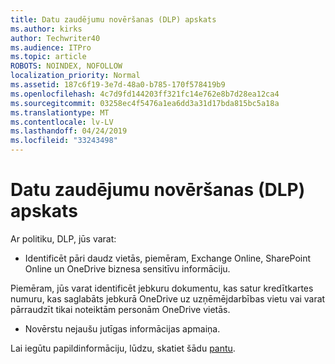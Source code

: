 ```yaml
---
title: Datu zaudējumu novēršanas (DLP) apskats
ms.author: kirks
author: Techwriter40
ms.audience: ITPro
ms.topic: article
ROBOTS: NOINDEX, NOFOLLOW
localization_priority: Normal
ms.assetid: 187c6f19-3e7d-48a0-b785-170f578419b9
ms.openlocfilehash: 4c7d9fd144203ff321fc14e762e8b7d28ea12ca4
ms.sourcegitcommit: 03258ec4f5476a1ea6dd3a31d17bda815bc5a18a
ms.translationtype: MT
ms.contentlocale: lv-LV
ms.lasthandoff: 04/24/2019
ms.locfileid: "33243498"
---
```

# <a name="data-loss-prevention-dlp-overview"></a>Datu zaudējumu novēršanas (DLP) apskats

Ar politiku, DLP, jūs varat:

- Identificēt pāri daudz vietās, piemēram, Exchange Online, SharePoint Online un OneDrive biznesa sensitīvu informāciju.


Piemēram, jūs varat identificēt jebkuru dokumentu, kas satur kredītkartes numuru, kas saglabāts jebkurā OneDrive uz uzņēmējdarbības vietu vai varat pārraudzīt tikai noteiktām personām OneDrive vietās.

- Novērstu nejaušu jutīgas informācijas apmaiņa.


Lai iegūtu papildinformāciju, lūdzu, skatiet šādu [pantu](https://docs.microsoft.com/en-us/office365/securitycompliance/data-loss-prevention-policies).

